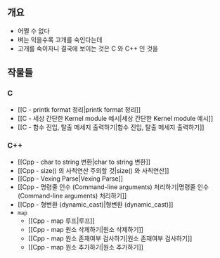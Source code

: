 ## 개요

- 어쩔 수 없다
- 벼는 익을수록 고개를 숙인다는데
- 고개를 숙이자니 결국에 보이는 것은 C 와 C++ 인 것을

## 작물들

### C

- [[C - printk format 정리|printk format 정리]]
- [[C - 세상 간단한 Kernel module 예시|세상 간단한 Kernel module 예시]]
- [[C - 함수 진입, 탈출 메세지 출력하기|함수 진입, 탈출 메세지 출력하기]]

### C++

- [[Cpp - char to string 변환|char to string 변환]]
- [[Cpp - size() 의 사칙연산 주의할 것|size() 와 사칙연산]]
- [[Cpp - Vexing Parse|Vexing Parse]]
- [[Cpp - 명령줄 인수 (Command-line arguments) 처리하기|명령줄 인수 (Command-line arguments) 처리하기]]
- [[Cpp - 형변환 (dynamic_cast)|형변환 (dynamic_cast)]]
- `map`
	- [[Cpp - map 루프|루프]]
	- [[Cpp - map 원소 삭제하기|원소 삭제하기]]
	- [[Cpp - map 원소 존재여부 검사하기|원소 존재여부 검사하기]]
	- [[Cpp - map 원소 추가하기|원소 추가하기]]